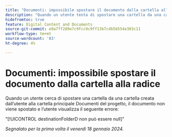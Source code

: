 ```yaml
---
title: "Documenti: impossibile spostare il documento dalla cartella alla radice"
description: "Quando un utente tenta di spostare una cartella da una cartella creata dall’utente nella cartella principale Documenti del progetto, il documento non viene spostato e l’utente visualizza un errore."
hidefromtoc: true
feature: Digital Content and Documents
source-git-commit: e9a7ff289e7c9fcc9c9ff13b7c4b5b554e303c11
workflow-type: tm+mt
source-wordcount: '83'
ht-degree: 4%

---
```



# Documenti: impossibile spostare il documento dalla cartella alla radice

Quando un utente cerca di spostare una cartella da una cartella creata dall’utente alla cartella principale Documenti del progetto, il documento non viene spostato e l’utente visualizza il seguente errore:

&quot;[!UICONTROL destinationFolderD non può essere null]&quot;

_Segnalato per la prima volta il venerdì 18 gennaio 2024._
